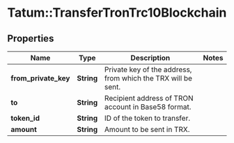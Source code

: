 # Tatum::TransferTronTrc10Blockchain

## Properties
Name | Type | Description | Notes
------------ | ------------- | ------------- | -------------
**from_private_key** | **String** | Private key of the address, from which the TRX will be sent. | 
**to** | **String** | Recipient address of TRON account in Base58 format. | 
**token_id** | **String** | ID of the token to transfer. | 
**amount** | **String** | Amount to be sent in TRX. | 

